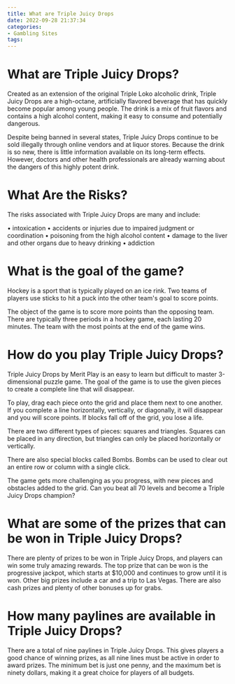 ```yaml
---
title: What are Triple Juicy Drops
date: 2022-09-28 21:37:34
categories:
- Gambling Sites
tags:
---
```



# What are Triple Juicy Drops?

Created as an extension of the original Triple Loko alcoholic drink, Triple Juicy Drops are a high-octane, artificially flavored beverage that has quickly become popular among young people. The drink is a mix of fruit flavors and contains a high alcohol content, making it easy to consume and potentially dangerous.

Despite being banned in several states, Triple Juicy Drops continue to be sold illegally through online vendors and at liquor stores. Because the drink is so new, there is little information available on its long-term effects. However, doctors and other health professionals are already warning about the dangers of this highly potent drink.

# What Are the Risks?

The risks associated with Triple Juicy Drops are many and include:

• intoxication
• accidents or injuries due to impaired judgment or coordination
• poisoning from the high alcohol content
• damage to the liver and other organs due to heavy drinking
• addiction

# What is the goal of the game?

 Hockey is a sport that is typically played on an ice rink. Two teams of players use sticks to hit a puck into the other team's goal to score points.

The object of the game is to score more points than the opposing team. There are typically three periods in a hockey game, each lasting 20 minutes. The team with the most points at the end of the game wins.

# How do you play Triple Juicy Drops?

Triple Juicy Drops by Merit Play is an easy to learn but difficult to master 3-dimensional puzzle game. The goal of the game is to use the given pieces to create a complete line that will disappear.

To play, drag each piece onto the grid and place them next to one another. If you complete a line horizontally, vertically, or diagonally, it will disappear and you will score points. If blocks fall off of the grid, you lose a life.

There are two different types of pieces: squares and triangles. Squares can be placed in any direction, but triangles can only be placed horizontally or vertically.

There are also special blocks called Bombs. Bombs can be used to clear out an entire row or column with a single click.

The game gets more challenging as you progress, with new pieces and obstacles added to the grid. Can you beat all 70 levels and become a Triple Juicy Drops champion?

# What are some of the prizes that can be won in Triple Juicy Drops?

There are plenty of prizes to be won in Triple Juicy Drops, and players can win some truly amazing rewards. The top prize that can be won is the progressive jackpot, which starts at $10,000 and continues to grow until it is won. Other big prizes include a car and a trip to Las Vegas. There are also cash prizes and plenty of other bonuses up for grabs.

# How many paylines are available in Triple Juicy Drops?

There are a total of nine paylines in Triple Juicy Drops. This gives players a good chance of winning prizes, as all nine lines must be active in order to award prizes. The minimum bet is just one penny, and the maximum bet is ninety dollars, making it a great choice for players of all budgets.
